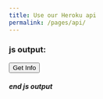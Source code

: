 ```yaml
---
title: Use our Heroku api
permalink: /pages/api/
---
```


<script>
    $("#javascriptOutput").after("I wrote this with Javascript")

    function async sendGetRequest(){
        var response = await fetch("https://passapiproject.herokuapp.com/api/v1/Uptime");
        var json = await response.json();
        $("#javascriptOutput").after(json)
    }
    function sendPostRequest(){
        //
    }
    function sendDeleteRequest(){
        //
    }
</script>

### js output:
<button  onClick="sendGetRequest()">Get Info</button>
<div id="javascriptOutput"></div>


##### end js output

